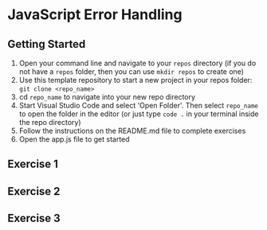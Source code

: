 # JavaScript Error Handling

## Getting Started

1. Open your command line and navigate to your `repos` directory (if you do not have a `repos` folder, then you can use `mkdir repos` to create one) 
2. Use this template repository to start a new project in your repos folder: `git clone <repo_name>`
3. cd `repo_name` to navigate into your new repo directory
4. Start Visual Studio Code and select 'Open Folder'. Then select `repo_name` to open the folder in the editor (or just type `code .` in your terminal inside the repo directory)
4. Follow the instructions on the README.md file to complete exercises
5. Open the app.js file to get started

## Exercise 1


## Exercise 2

## Exercise 3
